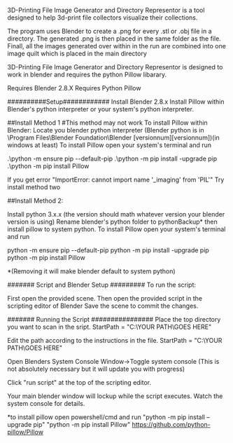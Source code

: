 3D-Printing File Image Generator and Directory Representor is a tool designed to help 3d-print file collectors visualize their collections.

The program uses Blender to create a .png for every .stl or .obj file in a directory. 
The generated .png is then placed in the same folder as the file. 
Finall, all the images generated over within in the run are combined into one image quilt which is placed in the main directory

3D-Printing File Image Generator and Directory Representor is designed to work in blender and requires the python Pillow libarary. 

Requires Blender 2.8.X 
Requires Python Pillow

##########Setup############ 
Install Blender 2.8.x
Install Pillow within Blender's python interpreter or your system's python interpreter. 

##Install Method 1
#This method may not work
To install Pillow within Blender:
Locate you blender python interpreter (Blender python is in \Program Files\Blender Foundation\Blender [versionnum]\[versionnum]\)(in windows at least)
To install Pillow open your system's terminal and run 

.\python -m ensure pip --default-pip 
.\python -m pip install -upgrade pip
.\python -m pip install Pillow



If you get error "ImportError: cannot import name '_imaging' from 'PIL'"
Try install method two


##Install Method 2: 

Install python 3.x.x (the version should math whatever version your blender version is using)
Rename blender's python folder to pythonBackup*
then install pillow to system python.
To install Pillow open your system's terminal and run 

python -m ensure pip --default-pip 
python -m pip install -upgrade pip
python -m pip install Pillow


*(Removing it will make blender default to system python)



####### Script and Blender Setup #########
To run the script: 

First open the provided scene. 
Then open the provided script in the scripting editor of Blender
Save the scene to commit the changes.

####### Running the Script ################
Place the top directory you want to scan in the sript. 
StartPath = "C:\YOUR PATH\GOES HERE" 

Edit the path according to the instructions in the file. 
StartPath = "C:\\YOUR PATH\\GOES HERE"

Open Blenders System Console 
Window->Toggle system console 
(This is not absolutely necessary but it will update you with progress) 

Click "run script" at the top of the scripting editor.

Your main blender window will lockup while the script executes. 
Watch the system console for details.



*to install pillow open powershell/cmd and run 
"python -m pip install –upgrade pip"
"python -m pip install Pillow"
https://github.com/python-pillow/Pillow
